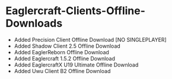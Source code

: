 # Eaglercraft-Clients-Offline-Downloads
- Added Precision Client Offline Download [NO SINGLEPLAYER]
- Added Shadow Client 2.5 Offline Download
- Added EaglerReborn Offline Download
- Added Eaglercraft 1.5.2 Offline Download
- Added EaglercraftX U19 Ultimate Offline Download
- Added Uwu Client B2 Offline Download
